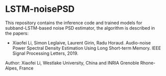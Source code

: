 # LSTM-noisePSD

This repository contains the inference code and trained models for subband-LSTM-based noise PSD estimator, the algorithm is described in the papers:

- Xiaofei Li, Simon Leglaive, Laurent Girin, Radu Horaud. Audio-noise Power Spectral Density Estimation Using Long Short-term Memory. IEEE Signal Processing Letters, 2019.

Author: Xiaofei Li, Westlake University, China and INRIA Grenoble Rhone-Alpes, France